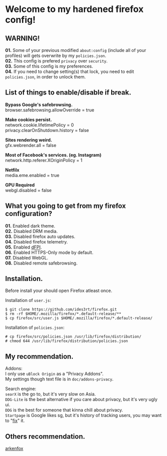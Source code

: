 # Welcome to my hardened firefox config!

## WARNING!
**01.** Some of your previous modified `about:config` (include all of your profiles) will gets overwrite by my `policies.json`.\
**02.** This config is prefered `privacy` over `security`.\
**03.** Some of this config is my preferences.\
**04.** If you need to change setting(s) that lock, you need to edit `policies.json`, in order to unlock them.

## List of things to enable/disable if break.
**Bypass Google's safebrowsing.**\
browser.safebrowsing.allowOverride = true

**Make cookies persist.**\
network.cookie.lifetimePolicy = 0\
privacy.clearOnShutdown.history = false

**Sites rendering weird.**\
gfx.webrender.all = false

**Most of Facebook's services. (eg. Instagram)**\
network.http.referer.XOriginPolicy = 1

**Netfilx**\
media.eme.enabled = true

**GPU Required**\
webgl.disabled = false

## What you going to get from my firefox configuration?
**01.** Enabled dark theme.\
**02.** Disabled DRM media.\
**03.** Disabled firefox auto updates.\
**04.** Disabled firefox telemetry.\
**05.** Enabled [dFPI](https://bugzilla.mozilla.org/show_bug.cgi?id=1649876).\
**06.** Enabled HTTPS-Only mode by default.\
**07.** Disabled WebGL.\
**08.** Disabled remote safebrowsing.

## Installation.
Before install your should open Firefox atleast once.

Installation of `user.js`:
```
$ git clone https://github.com/ides3rt/firefox.git
$ rm -rf $HOME/.mozilla/firefox/*.default-release/**
$ cp firefox/src/user.js $HOME/.mozilla/firefox/*.default-release/
```
Installation of `policies.json`:
```
# cp firefox/src/policies.json /usr/lib/firefox/distribution/
# chmod 644 /usr/lib/firefox/distribution/policies.json
```

## My recommendation.
Addons:\
I only use `uBlock Origin` as a "Privacy Addons".\
My settings though text file is in `doc/addons-privacy`.

Search engine:\
`searX` is the go to, but it's very slow on Asia.\
`DDG-Lite` is the best alternative if you care about privacy, but it's very ugly ui.\
`DDG` is the best for someone that kinna chill about privacy.\
`Startpage` is Google likes sg, but it's history of tracking users, you may want to "[fix](https://github.com/arkenfox/user.js/wiki/4.2.2-uBlock-Origin#small_orange_diamond-filters)" it.

## Others recommendation.
[arkenfox](https://github.com/arkenfox/user.js/wiki)
